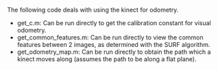 The following code deals with using the kinect for odometry.   

* get_c.m:  Can be run directly to get the calibration constant for visual odometry.
* get_common_features.m:  Can be run directly to view the common features between 2 images, as determined with the SURF algorithm.
* get_odometry_map.m:   Can be run directly to obtain the path which a kinect moves along (assumes the path to be along a flat plane).
